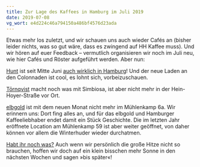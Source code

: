 ```yaml
---
title: Zur Lage des Kaffees in Hamburg im Juli 2019
date: 2019-07-08
vg_wort: e4d224c46a794150a486bf4576d23ada
---
```


Etwas mehr los zuletzt, und wir schauen uns auch wieder Cafés an (bisher leider nichts, was so gut wäre, dass es zwingend auf HH Kaffee muss). Und wir hören auf euer Feedback – vermutlich organisieren wir noch im Juli neu, wie hier Cafés und Röster aufgeführt werden. Aber nun:

[Hunt](/cafes/hunt/) ist seit Mitte Juni [auch wirklich in Hamburg](https://www.facebook.com/941902539215698/posts/2738542669551667/)! Und der neue Laden an den Colonnaden ist cool, es lohnt sich, vorbeizuschauen.

[Tōrnqvist](/cafes/tornqvist/) macht noch was mit Simbiosa, ist aber nicht mehr in der Hein-Hoyer-Straße vor Ort.

[elbgold](/cafes/elbgold/) ist mit dem neuen Monat nicht mehr im Mühlenkamp 6a. Wir erinnern uns: Dort fing alles an, und für das elbgold und Hamburger Kaffeeliebhaber endet damit ein Stück Geschichte. Die im letzten Jahr eröffnete Location am Mühlenkamp 59 ist aber weiter geöffnet, von daher können vor allem die Winterhuder wieder durchatmen.

[Habt ihr noch was?](/kontakt/) Auch wenn wir persönlich die große Hitze nicht so brauchen, hoffen wir doch auf ein klein bisschen mehr Sonne in den nächsten Wochen und sagen »bis später«!